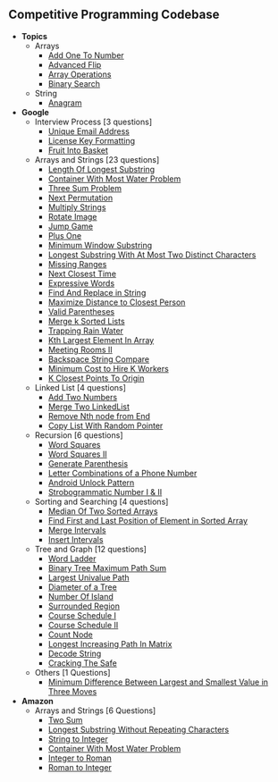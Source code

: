 Competitive Programming Codebase
----------------------------------

* **Topics**
    *  Arrays
        - <a href="src/main/com/sumit/coding/arrays/AddOneToNumber.java">Add One To Number</a>
        - <a href="src/main/com/sumit/coding/arrays/AdvancedFlipProblem.java">Advanced Flip</a>
        - <a href="src/main/com/sumit/coding/arrays/ArrayOperations.java">Array Operations</a>
        - <a href="src/main/com/sumit/coding/arrays/BinarySearch.java">Binary Search</a>
    *  String
        - <a href="src/main/com/sumit/coding/arrays/AnagramProblem.java">Anagram</a>
* **Google** 
    * Interview Process [3 questions]
        - <a href="src/main/com/sumit/coding/google/InterviewProcess/UniqueEmailAddressProblem.java">Unique Email Address</a>
        - <a href="src/main/com/sumit/coding/google/InterviewProcess/LicenseKeyFormattingProblem.java">License Key Formatting</a>
        - <a href="src/main/com/sumit/coding/google/InterviewProcess/FruitIntoBasketProblem.java">Fruit Into Basket</a>
    * Arrays and Strings [23 questions]
        - <a href="src/main/com/sumit/coding/google/arraysAndStrings/LengthOfLongestSubstringProblem.java">Length Of Longest Substring</a>
        - <a href="src/main/com/sumit/coding/google/arraysAndStrings/ContainerWithMostWaterProblem.java">Container With Most Water Problem</a>
        - <a href="src/main/com/sumit/coding/google/arraysAndStrings/ThreeSumProblem.java">Three Sum Problem</a>
        - <a href="src/main/com/sumit/coding/google/arraysAndStrings/NextPermutationProblem.java">Next Permutation</a>
        - <a href="src/main/com/sumit/coding/google/arraysAndStrings/MultiplyStringsProblem.java">Multiply Strings</a>
        - <a href="src/main/com/sumit/coding/google/arraysAndStrings/RotateImageProblem.java">Rotate Image</a>
        - <a href="src/main/com/sumit/coding/google/arraysAndStrings/JumpGameProblem.java">Jump Game</a>
        - <a href="src/main/com/sumit/coding/google/arraysAndStrings/PlusOneProblem.java">Plus One</a>
        - <a href="src/main/com/sumit/coding/google/arraysAndStrings/MinimumWindowSubstringProblem.java">Minimum Window Substring</a>
        - <a href="src/main/com/sumit/coding/google/arraysAndStrings/LongestSubstringWithAtMostTwoDistinctCharactersProblem.java">Longest Substring With At Most Two Distinct Characters</a>
        - <a href="src/main/com/sumit/coding/google/arraysAndStrings/MissingRangesProblem.java">Missing Ranges</a>
        - <a href="src/main/com/sumit/coding/google/arraysAndStrings/NextClosestTimeProblem.java">Next Closest Time</a>
        - <a href="src/main/com/sumit/coding/google/arraysAndStrings/ExpressiveWordsProblem.java">Expressive Words</a>
        - <a href="src/main/com/sumit/coding/google/arraysAndStrings/FindAndReplaceInStringProblem.java">Find And Replace in String</a>
        - <a href="src/main/com/sumit/coding/google/arraysAndStrings/MaximizeDistanceToClosestPersonProblem.java">Maximize Distance to Closest Person</a>
        - <a href="src/main/com/sumit/coding/google/arraysAndStrings/ValidParenthesesProblem.java">Valid Parentheses</a>
        - <a href="src/main/com/sumit/coding/google/arraysAndStrings/MergeKSortedListProblem.java">Merge k Sorted Lists</a>
        - <a href="src/main/com/sumit/coding/google/arraysAndStrings/TrappingRainWaterProblem.java">Trapping Rain Water</a>
        - <a href="src/main/com/sumit/coding/google/arraysAndStrings/KthLargestElementInArrayProblem.java">Kth Largest Element In Array</a>
        - <a href="src/main/com/sumit/coding/google/arraysAndStrings/MeetingRoomsIIProblem.java">Meeting Rooms II</a>
        - <a href="src/main/com/sumit/coding/google/arraysAndStrings/BackspaceStringCompareProblem.java">Backspace String Compare</a>
        - <a href="src/main/com/sumit/coding/google/arraysAndStrings/MinimumCostToHireKWorkersProblem.java">Minimum Cost to Hire K Workers</a>
        - <a href="src/main/com/sumit/coding/google/arraysAndStrings/KClosestPointsToOriginProblem.java">K Closest Points To Origin</a>
    * Linked List [4 questions]
        - <a href="src/main/com/sumit/coding/google/LinkedList/AddTwoNumbers.java">Add Two Numbers</a>
        - <a href="src/main/com/sumit/coding/google/LinkedList/MergeTwoListProblem.java">Merge Two LinkedList</a>
        - <a href="src/main/com/sumit/coding/google/LinkedList/RemoveNthNodeFromEnd.java">Remove Nth node from End</a>
        - <a href="src/main/com/sumit/coding/google/LinkedList/CopyListWithRandomPointerProblem.java">Copy List With Random Pointer</a>
    * Recursion [6 questions]
        - <a href="src/main/com/sumit/coding/google/recursion/WordSquaresProblem.java">Word Squares</a>
        - <a href="src/main/com/sumit/coding/google/recursion/WordSearchIIProblem.java">Word Squares II</a>
        - <a href="src/main/com/sumit/coding/google/recursion/GenerateParenthesisProblem.java">Generate Parenthesis</a>
        - <a href="src/main/com/sumit/coding/google/recursion/LetterCombinationsofPhoneNumberProblem.java">Letter Combinations of a Phone Number</a>
        - <a href="src/main/com/sumit/coding/google/recursion/AndroidUnlockPatternProblem.java">Android Unlock Pattern</a>
        - <a href="src/main/com/sumit/coding/google/recursion/StrobogrammaticNumberProblem.java">Strobogrammatic Number I & II</a>
    * Sorting and Searching [4 questions]
        - <a href="src/main/com/sumit/coding/google/SearchingSorting/MedianOfTwoSortedArraysProblem.java">Median Of Two Sorted Arrays</a>
        - <a href="src/main/com/sumit/coding/google/SearchingSorting/FindFirstAndLastPositionOfElementInSortedArrayProblem.java">Find First and Last Position of Element in Sorted Array</a>
        - <a href="src/main/com/sumit/coding/google/SearchingSorting/MergeIntervalsProblem.java">Merge Intervals</a>
        - <a href="src/main/com/sumit/coding/google/SearchingSorting/InsertIntervalProblem.java">Insert Intervals</a>
    * Tree and Graph [12 questions]
        - <a href="src/main/com/sumit/coding/google/treeAndGraph/WordLadderProblem.java">Word Ladder</a>
        - <a href="src/main/com/sumit/coding/google/treeAndGraph/BinaryTreeMaximumPathSumProblem.java">Binary Tree Maximum Path Sum</a>
        - <a href="src/main/com/sumit/coding/google/treeAndGraph/LargestUnivaluePathProblem.java">Largest Univalue Path</a>
        - <a href="src/main/com/sumit/coding/google/treeAndGraph/DiameterOfTreeProblem.java">Diameter of a Tree</a>
        - <a href="src/main/com/sumit/coding/google/treeAndGraph/NumberOfIslandProblem.java">Number Of Island</a>
        - <a href="src/main/com/sumit/coding/google/treeAndGraph/SurroundedRegionProblem.java">Surrounded Region</a>
        - <a href="src/main/com/sumit/coding/google/treeAndGraph/CourseScheduleI.java">Course Schedule I</a>
        - <a href="src/main/com/sumit/coding/google/treeAndGraph/CourseScheduleII.java">Course Schedule II</a>
        - <a href="src/main/com/sumit/coding/google/treeAndGraph/CountNodeProblem.java">Count Node</a>
        - <a href="src/main/com/sumit/coding/google/treeAndGraph/LongestIncreasingPathInMatrixProblem.java">Longest Increasing Path In Matrix</a>
        - <a href="src/main/com/sumit/coding/google/treeAndGraph/DecodeStringProblem.java">Decode String</a>
        - <a href="src/main/com/sumit/coding/google/treeAndGraph/CrackingTheSafeProblem.java">Cracking The Safe</a>
    * Others [1 Questions]
        - <a href="src/main/com/sumit/coding/google/Others/MinDiffBwLargestAndSmallestInThreeMovesProblem.java">Minimum Difference Between Largest and Smallest Value in Three Moves</a>
* **Amazon**
    * Arrays and Strings [6 Questions]
        - <a href="src/main/com/sumit/coding/amazon/arraysAndStrings/TwoSumProblem.java">Two Sum</a>
        - <a href="src/main/com/sumit/coding/amazon/arraysAndStrings/LongestSubstringWithoutRepeatingCharactersProblem.java">Longest Substring Without Repeating Characters</a>
        - <a href="src/main/com/sumit/coding/amazon/arraysAndStrings/StringToIntegerProblem.java">String to Integer</a>
        - <a href="src/main/com/sumit/coding/google/arraysAndStrings/ContainerWithMostWaterProblem.java">Container With Most Water Problem</a>
        - <a href="src/main/com/sumit/coding/amazon/arraysAndStrings/IntegerToRomanProblem.java">Integer to Roman</a>
        - <a href="src/main/com/sumit/coding/amazon/arraysAndStrings/RomanToIntegerProblem.java">Roman to Integer</a>
